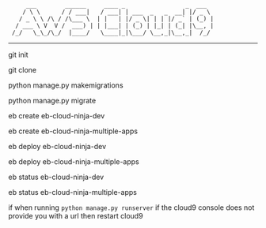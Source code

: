          ___        ______     ____ _                 _  ___  
        / \ \      / / ___|   / ___| | ___  _   _  __| |/ _ \ 
       / _ \ \ /\ / /\___ \  | |   | |/ _ \| | | |/ _` | (_) |
      / ___ \ V  V /  ___) | | |___| | (_) | |_| | (_| |\__, |
     /_/   \_\_/\_/  |____/   \____|_|\___/ \__,_|\__,_|  /_/ 
 ----------------------------------------------------------------- 


git init

git clone

python manage.py makemigrations

python manage.py migrate


eb create eb-cloud-ninja-dev

eb create eb-cloud-ninja-multiple-apps

eb deploy eb-cloud-ninja-dev

eb deploy eb-cloud-ninja-multiple-apps

eb status eb-cloud-ninja-dev

eb status eb-cloud-ninja-multiple-apps


if when running `python manage.py runserver` if the cloud9 console does not provide you with a url then restart cloud9
